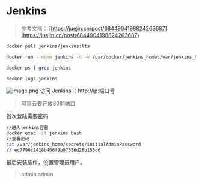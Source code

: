 
# Jenkins

> 参考文档：
> [https://juejin.cn/post/6844904198824263687](https://juejin.cn/post/6844904198824263687)

```bash
docker pull jenkins/jenkins:lts
```
```bash
docker run --name jenkins -d -v /usr/docker/jenkins_home:/var/jenkins_home -p 8081:8080 -p 50000:50000 jenkins/jenkins:lts
```
```bash
docker ps | grep jenkins
```
```bash
docker logs jenkins
```
![image.png](https://cdn.nlark.com/yuque/0/2022/png/2577724/1645775817494-b147643c-e12e-485a-93e8-13a9fe71858e.png#clientId=uf6379746-0023-4&crop=0&crop=0&crop=1&crop=1&from=paste&height=106&id=uede1b2de&margin=%5Bobject%20Object%5D&name=image.png&originHeight=132&originWidth=753&originalType=binary&ratio=1&rotation=0&showTitle=false&size=19715&status=done&style=none&taskId=ue0b1bb28-f97a-4487-a04d-34405530889&title=&width=602.4)
访问 Jenkins ：http://ip:端口号
> 阿里云要开放8081端口

首次登陆需要密码
```bash
//进入jenkins容器
docker exec -it jenkins bash 
//查看密码
cat /var/jenkins_home/secrets/initialAdminPassword 
// ec7796c2418b466f9b07556d28b155d6
```
最后安装插件，设置管理员用户。
> admin admin


